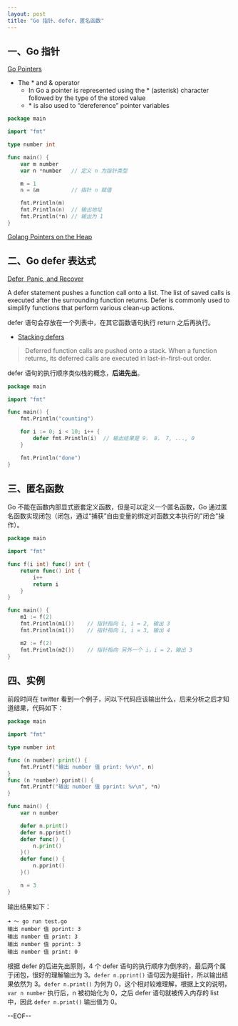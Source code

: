 ```yaml
---
layout: post
title: "Go 指针、defer、匿名函数"
---
```


## 一、Go 指针

[Go Pointers](https://www.golang-book.com/books/intro/8)

* The * and & operator
    * In Go a pointer is represented using the * (asterisk) character followed by the type of the stored value
    * \* is also used to “dereference” pointer variables

``` go
package main

import "fmt"

type number int

func main() {
    var m number
    var n *number   // 定义 n 为指针类型

    m = 1
    n = &m          // 指针 n 赋值

    fmt.Println(m)
    fmt.Println(n)  // 输出地址
    fmt.Println(*n) // 输出为 1
}
```

[Golang Pointers on the Heap](http://lexsheehan.blogspot.ca/2016/02/golang-pointers-on-heap.html)

## 二、Go defer 表达式

[Defer, Panic, and Recover](https://blog.golang.org/defer-panic-and-recover)

 A defer statement pushes a function call onto a list. The list of saved calls is executed after the surrounding function returns. Defer is commonly used to simplify functions that perform various clean-up actions.

defer 语句会存放在一个列表中，在其它函数语句执行 return 之后再执行。

* [Stacking defers](https://tour.golang.org/flowcontrol/13)

> Deferred function calls are pushed onto a stack. When a function returns, its deferred calls are executed in last-in-first-out order.

defer 语句的执行顺序类似栈的概念，__后进先出__。

``` go
package main

import "fmt"

func main() {
	fmt.Println("counting")

	for i := 0; i < 10; i++ {
		defer fmt.Println(i)  // 输出结果是 9， 8， 7, ..., 0
	}

	fmt.Println("done")
}
```

## 三、匿名函数

Go 不能在函数内部显式嵌套定义函数，但是可以定义一个匿名函数，Go 通过匿名函数实现闭包（闭包，通过“捕获”自由变量的绑定对函数文本执行的"闭合"操作）。

``` go
package main

import "fmt"

func f(i int) func() int {
    return func() int {
        i++
        return i
    }
}

func main() {
    m1 := f(2)
    fmt.Println(m1())    // 指针指向 i, i = 2, 输出 3
    fmt.Println(m1())    // 指针指向 i, i = 3, 输出 4

    m2 := f(2)
    fmt.Println(m2())    // 指针指向 另外一个 i，i = 2，输出 3
}
```

## 四、实例

前段时间在 twitter 看到一个例子，问以下代码应该输出什么，后来分析之后才知道结果，代码如下：

``` go
package main

import "fmt"

type number int

func (n number) print() {
    fmt.Printf("输出 number 值 print: %v\n", n)
}
func (n *number) pprint() {
    fmt.Printf("输出 number 值 pprint: %v\n", *n)
}

func main() {
    var n number

    defer n.print()
    defer n.pprint()
    defer func() {
        n.print()
    }()
    defer func() {
        n.pprint()
    }()

    n = 3
}
```

输出结果如下：

```
➜ ～ go run test.go
输出 number 值 pprint: 3
输出 number 值 print: 3
输出 number 值 pprint: 3
输出 number 值 print: 0
```

根据 defer 的后进先出原则，4 个 defer 语句的执行顺序为倒序的，最后两个属于闭包，很好的理解输出为 3。`defer n.pprint()` 语句因为是指针，所以输出结果依然为 3。`defer n.print()` 为何为 0，这个相对较难理解，根据上文的说明，`var n number` 执行后，n 被初始化为 0，之后 defer 语句就被传入内存的 list 中，因此 `defer n.print()` 输出值为 0。

--EOF--
